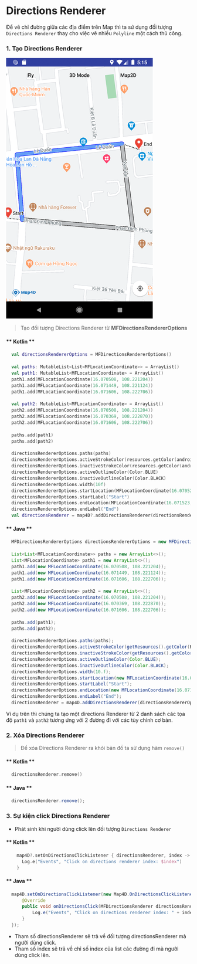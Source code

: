 # Directions Renderer

Để vẽ chỉ đường giữa các địa điểm trên Map thì ta sử dụng đối tượng `Directions Renderer` thay cho việc vẽ nhiều `Polyline` một cách thủ công.

### 1. Tạo Directions Renderer

![Directions Renderer](../../resources/7-directions-renderer.png)

> Tạo đối tượng Directions Renderer từ **MFDirectionsRendererOptions**


<!-- tabs:start -->
#### ** Kotlin **
```kotlin
  val directionsRendererOptions = MFDirectionsRendererOptions()
  
  val paths: MutableList<List<MFLocationCoordinate>> = ArrayList()
  val path1: MutableList<MFLocationCoordinate> = ArrayList()
  path1.add(MFLocationCoordinate(16.070508, 108.221204))
  path1.add(MFLocationCoordinate(16.071449, 108.221124))
  path1.add(MFLocationCoordinate(16.071606, 108.222706))

  val path2: MutableList<MFLocationCoordinate> = ArrayList()
  path2.add(MFLocationCoordinate(16.070508, 108.221204))
  path2.add(MFLocationCoordinate(16.070369, 108.222870))
  path2.add(MFLocationCoordinate(16.071606, 108.222706))

  paths.add(path1)
  paths.add(path2)

  directionsRendererOptions.paths(paths)
  directionsRendererOptions.activeStrokeColor(resources.getColor(android.R.color.colorActiveStroke))
  directionsRendererOptions.inactiveStrokeColor(resources.getColor(android.R.color.colorInactiveStroke))
  directionsRendererOptions.activeOutlineColor(Color.BLUE)
  directionsRendererOptions.inactiveOutlineColor(Color.BLACK)
  directionsRendererOptions.width(10f)
  directionsRendererOptions.startLocation(MFLocationCoordinate(16.070526, 108.220990))
  directionsRendererOptions.startLabel("Start")
  directionsRendererOptions.endLocation(MFLocationCoordinate(16.071523, 108.222960))
  directionsRendererOptions.endLabel("End")
  val directionsRenderer = map4D?.addDirectionsRenderer(directionsRendererOptions)
```

#### ** Java **
```java
  MFDirectionsRendererOptions directionsRendererOptions = new MFDirectionsRendererOptions();
  
  List<List<MFLocationCoordinate>> paths = new ArrayList<>();
  List<MFLocationCoordinate> path1 = new ArrayList<>();
  path1.add(new MFLocationCoordinate(16.070508, 108.221204));
  path1.add(new MFLocationCoordinate(16.071449, 108.221124));
  path1.add(new MFLocationCoordinate(16.071606, 108.222706));

  List<MFLocationCoordinate> path2 = new ArrayList<>();
  path2.add(new MFLocationCoordinate(16.070508, 108.221204));
  path2.add(new MFLocationCoordinate(16.070369, 108.222870));
  path2.add(new MFLocationCoordinate(16.071606, 108.222706));

  paths.add(path1);
  paths.add(path2);

  directionsRendererOptions.paths(paths);
  directionsRendererOptions.activeStrokeColor(getResources().getColor(R.color.colorActiveStroke));
  directionsRendererOptions.inactiveStrokeColor(getResources().getColor(R.color.colorInactiveStroke));
  directionsRendererOptions.activeOutlineColor(Color.BLUE);
  directionsRendererOptions.inactiveOutlineColor(Color.BLACK);
  directionsRendererOptions.width(10.f);
  directionsRendererOptions.startLocation(new MFLocationCoordinate(16.070526, 108.220990));
  directionsRendererOptions.startLabel("Start");
  directionsRendererOptions.endLocation(new MFLocationCoordinate(16.071523, 108.222960));
  directionsRendererOptions.endLabel("End");
  directionsRenderer = map4D.addDirectionsRenderer(directionsRendererOptions);
```
<!-- tabs:end -->

Ví dụ trên thì chúng ta tạo một directions Renderer từ 2 danh sách các tọa độ `path1` và `path2` tương ứng với 2 đường đi
với các tùy chỉnh cơ bản.


### 2. Xóa Directions Renderer

> Để xóa Directions Renderer ra khỏi bản đồ ta sử dụng hàm `remove()`

<!-- tabs:start -->
#### ** Kotlin **
```kotlin
  directionsRenderer.remove()
```
#### ** Java **
```java
  directionsRenderer.remove();
```
<!-- tabs:end -->

### 3. Sự kiện click Directions Renderer

- Phát sinh khi người dùng click lên đối tượng `Directions Renderer`

<!-- tabs:start -->

#### ** Kotlin **
```kotlin
    map4D?.setOnDirectionsClickListener { directionsRenderer, index ->
      Log.e("Events", "Click on directions renderer index: $index")
    }
```
#### ** Java **
```java
  map4D.setOnDirectionsClickListener(new Map4D.OnDirectionsClickListener() {
      @Override
      public void onDirectionsClick(MFDirectionsRenderer directionsRenderer, int index) {
          Log.e("Events", "Click on directions renderer index: " + index);
      }
  });
```
<!-- tabs:end -->
* Tham số directionsRenderer sẽ trả về đối tượng directionsRenderer mà người dùng click.
* Tham số index sẽ trả về chỉ số index của list các đường đi mà người dùng click lên.

